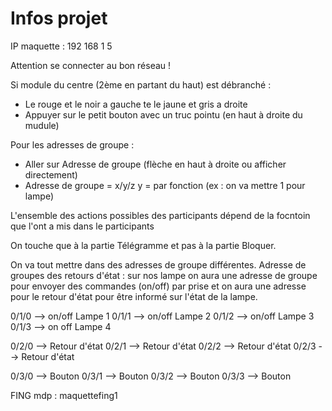 # Infos projet

IP maquette : 192 168 1 5

Attention se connecter au bon réseau !

Si module du centre (2ème en partant du haut) est débranché :
- Le rouge et le noir a gauche te le jaune et gris a droite
- Appuyer sur le petit bouton avec un truc pointu (en haut à droite du mudule)

Pour les adresses de groupe :
- Aller sur Adresse de groupe (flèche en haut à droite ou afficher directement)
- Adresse de groupe = x/y/z
y = par fonction (ex : on va mettre 1 pour lampe)

L'ensemble des actions possibles des participants dépend de la focntoin que l'ont a mis dans le participants

On touche que à la partie Télégramme et pas à la partie Bloquer.

On va tout mettre dans des adresses de groupe différentes.
Adresse de groupes des retours d'état : sur nos lampe on aura une adresse de groupe pour envoyer des commandes (on/off) par prise et on aura une adresse pour le retour d'état pour être informé sur l'état de la lampe.

0/1/0 --> on/off Lampe 1
0/1/1 --> on/off Lampe 2
0/1/2 --> on/off Lampe 3
0/1/3 --> on off Lampe 4

0/2/0 --> Retour d'état
0/2/1 --> Retour d'état
0/2/2 --> Retour d'état
0/2/3 --> Retour d'état

0/3/0 --> Bouton
0/3/1 --> Bouton
0/3/2 --> Bouton
0/3/3 --> Bouton

FING
mdp : maquettefing1
